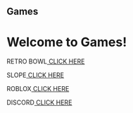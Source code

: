 ## Games
# Welcome to Games!

<p>RETRO BOWL<a href="https://andysproxies.github.io/Games" target="_blank"> CLICK HERE</a></p>

<p>SLOPE<a href="https://andysproxies.github.io/Games" target="_blank"> CLICK HERE</a></p>

<p>ROBLOX<a href="https://andysproxies.github.io/Games" target="_blank"> CLICK HERE</a></p>

<p>DISCORD<a href="https://andysproxies.github.io/Games" target="_blank"> CLICK HERE</a></p>



